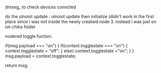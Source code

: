 
dmseg_  to check devices conncted

do the ulnoiot update : ulnoiot update
then initialize (didn't work in the first place since i was not inside the newly creatwd node 3. instead i was just on iot-chika folder

nodered toggle fuction: 

if(msg.payload === "on")
{
    if(context.togglestate === "on")
    {
    context.togglestate = "off";
    }
    else{
        context.togglestate ="on";
    }
}
msg.payload = context.togglestate;

return msg;
